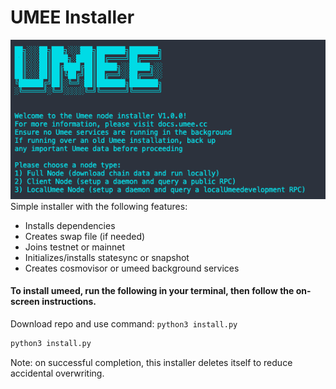 # UMEE Installer

![](screenshot.png)
Simple installer with the following features:

- Installs dependencies
- Creates swap file (if needed)
- Joins testnet or mainnet
- Initializes/installs statesync or snapshot
- Creates cosmovisor or umeed background services

#### To install umeed, run the following in your terminal, then follow the on-screen instructions.

Download repo and use command: `python3 install.py`

```bash
python3 install.py
```

Note: on successful completion, this installer deletes itself to reduce accidental overwriting.
